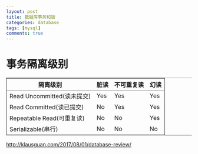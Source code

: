 ```yaml
---
layout: post
title: 数据库事务和锁
categories: database
tags: [mysql]
comments: true
---
```



# 事务隔离级别

<table border="2" cellspacing="0" cellpadding="6" rules="groups" frame="hsides">


<colgroup>
<col  class="org-left" />

<col  class="org-left" />

<col  class="org-left" />

<col  class="org-left" />
</colgroup>
<thead>
<tr>
<th scope="col" class="org-left">隔离级别</th>
<th scope="col" class="org-left">脏读</th>
<th scope="col" class="org-left">不可重复读</th>
<th scope="col" class="org-left">幻读</th>
</tr>
</thead>

<tbody>
<tr>
<td class="org-left">Read Uncommitted(读未提交)</td>
<td class="org-left">Yes</td>
<td class="org-left">Yes</td>
<td class="org-left">Yes</td>
</tr>


<tr>
<td class="org-left">Read Committed(读已提交)</td>
<td class="org-left">No</td>
<td class="org-left">Yes</td>
<td class="org-left">Yes</td>
</tr>


<tr>
<td class="org-left">Repeatable Read(可重复读)</td>
<td class="org-left">No</td>
<td class="org-left">No</td>
<td class="org-left">Yes</td>
</tr>


<tr>
<td class="org-left">Serializable(串行)</td>
<td class="org-left">No</td>
<td class="org-left">No</td>
<td class="org-left">No</td>
</tr>
</tbody>
</table>

<http://klausguan.com/2017/08/01/database-review/>

